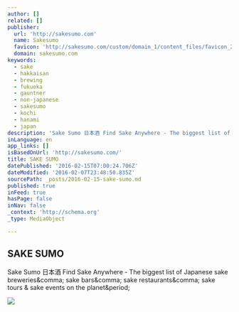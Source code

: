 ```yaml
---
author: []
related: []
publisher:
  url: 'http://sakesumo.com'
  name: Sakesumo
  favicon: 'http://sakesumo.com/custom/domain_1/content_files/favicon_2.ico'
  domain: sakesumo.com
keywords:
  - sake
  - hakkaisan
  - brewing
  - fukuoka
  - gauntner
  - non-japanese
  - sakesumo
  - kochi
  - hanami
  - japan
description: 'Sake Sumo 日本酒 Find Sake Anywhere - The biggest list of Japanese sake breweries, sake bars, sake restaurants, sake tours & sake events on the planet.'
inLanguage: en
app_links: []
isBasedOnUrl: 'http://sakesumo.com/'
title: SAKE SUMO
datePublished: '2016-02-15T07:00:24.706Z'
dateModified: '2016-02-07T23:48:50.835Z'
sourcePath: _posts/2016-02-15-sake-sumo.md
published: true
inFeed: true
hasPage: false
inNav: false
_context: 'http://schema.org'
_type: MediaObject

---
```

<article style=""><h1>SAKE SUMO</h1><p>Sake Sumo 日本酒 Find Sake Anywhere - The biggest list of Japanese sake breweries&amp;comma; sake bars&amp;comma; sake restaurants&amp;comma; sake tours &amp; sake events on the planet&amp;period;</p><img src="http://sakesumo.com/custom/domain_1/image_files/sitemgr_photo_260.jpg" /></article>